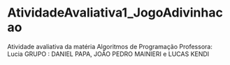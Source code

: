 # AtividadeAvaliativa1_JogoAdivinhacao
Atividade avaliativa da matéria Algoritmos de Programação
Professora: Lucia
GRUPO : DANIEL PAPA, JOÃO PEDRO MAINIERI e LUCAS KENDI
